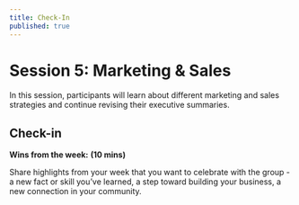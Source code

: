 ```yaml
---
title: Check-In
published: true
---
```

# Session 5: Marketing & Sales

In this session, participants will learn about different marketing and sales strategies and continue revising their executive summaries.

## Check-in 

**Wins from the week:** **(10 mins)**

Share highlights from your week that you want to celebrate with the group - a new fact or skill you’ve learned, a step toward building your business, a new connection in your community. 

